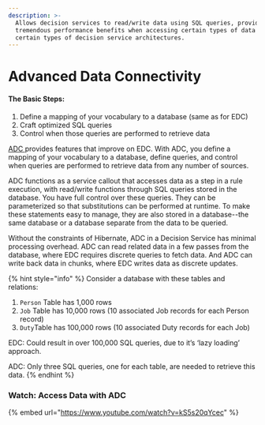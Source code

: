 ```yaml
---
description: >-
  Allows decision services to read/write data using SQL queries, providing
  tremendous performance benefits when accessing certain types of data or for
  certain types of decision service architectures.
---
```


# Advanced Data Connectivity

#### The Basic Steps:

1. Define a mapping of your vocabulary to a database​ (same as for EDC)&#x20;
2. Craft optimized SQL queries&#x20;
3. Control when those queries are performed to retrieve data ​

[ADC ](https://documentation.progress.com/output/ua/Corticon/#page/corticon%2Foverview-of-the-advanced-data-connector.html%23)provides features that improve on EDC. With ADC, you define a mapping of your vocabulary to a database, define queries, and control when queries are performed to retrieve data from any number of sources.&#x20;

ADC functions as a service callout that accesses data as a step in a rule execution, with read/write functions through SQL queries stored in the database. You have full control over these queries. They can be parameterized so that substitutions can be performed at runtime. To make these statements easy to manage, they are also stored in a database--the same database or a database separate from the data to be queried.&#x20;

Without the constraints of Hibernate, ADC in a Decision Service has minimal processing overhead. ADC can read related data in a few passes from the database, where EDC requires discrete queries to fetch data. And ADC can write back data in chunks, where EDC writes data as discrete updates.

{% hint style="info" %}
Consider a database with these tables and relations:&#x20;

1. `Person` Table has 1,000 rows&#x20;
2. `Job` Table has 10,000 rows (10 associated Job records for each Person record)
3. `Duty`Table has 100,000 rows (10 associated Duty records for each Job)&#x20;

EDC: Could result in over 100,000 SQL queries, due to it’s ‘lazy loading’ approach.&#x20;

ADC: Only three SQL queries, one for each table, are needed to retrieve this data.
{% endhint %}

### Watch: Access Data with ADC

{% embed url="https://www.youtube.com/watch?v=kS5s20qYcec" %}

